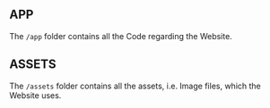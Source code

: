 ## APP

The `/app` folder contains all the Code regarding the Website. 

## ASSETS

The `/assets` folder contains all the assets, i.e. Image files, which the Website uses.

